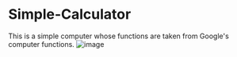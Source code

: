 # **Simple-Calculator**
This is a simple computer whose functions are taken from Google's computer functions.
![image](https://github.com/user-attachments/assets/8a45c6c5-0743-4ada-87f4-196ee297ea3c)

